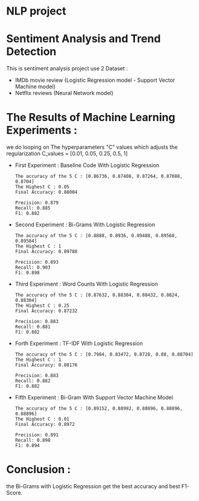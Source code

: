 # NLP project

# Sentiment Analysis and Trend Detection

This is sentiment analysis project use 2 Dataset :
- IMDb movie review (Logistic Regression model - Support Vector Machine model)
- Netflix reviews (Neural Network model)

# The Results of Machine Learning Experiments :
we do looping on The hyperparameters "C" values which adjusts the regularization 
C_values = [0.01, 0.05, 0.25, 0.5, 1]


- First Experiment : Baseline Code With Logistic Regression

      The accuracy of the 5 C : [0.86736, 0.87408, 0.87264, 0.87088, 0.8704]
      The Highest C : 0.05
      Final Accuracy: 0.88004

      Precision: 0.879
      Recall: 0.885
      F1: 0.882

- Second Experiment : Bi-Grams With Logistic Regression

      The accuracy of the 5 C : [0.8888, 0.8936, 0.89488, 0.89568, 0.89584]
      The Highest C : 1
      Final Accuracy: 0.89788

      Precision: 0.893
      Recall: 0.903
      F1: 0.898

- Third Experiment : Word Counts With Logistic Regression

      The accuracy of the 5 C : [0.87632, 0.88304, 0.88432, 0.8824, 0.88304]
      The Highest C : 0.25
      Final Accuracy: 0.87232

      Precision: 0.883
      Recall: 0.881
      F1: 0.882

- Forth Experiment : TF-IDF With Logistic Regression

      The accuracy of the 5 C : [0.7984, 0.83472, 0.8728, 0.88, 0.88704]
      The Highest C : 1
      Final Accuracy: 0.88176

      Precision: 0.883
      Recall: 0.882
      F1: 0.882

- Fifth Experiment : Bi-Gram With Support Vector Machine Model

      The accuracy of the 5 C : [0.89152, 0.88992, 0.88896, 0.88896, 0.88896]
      The Highest C : 0.01
      Final Accuracy: 0.8972

      Precision: 0.891
      Recall: 0.898
      F1: 0.894

# Conclusion :
the Bi-Grams with Logistic Regression get the best accuracy and best F1-Score.
